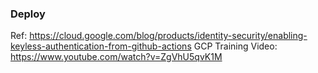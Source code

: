 ### Deploy

Ref: https://cloud.google.com/blog/products/identity-security/enabling-keyless-authentication-from-github-actions
GCP Training Video: https://www.youtube.com/watch?v=ZgVhU5qvK1M
